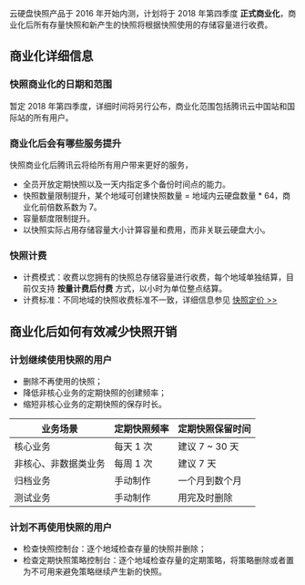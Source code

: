 云硬盘快照产品于 2016 年开始内测，计划将于 2018 年第四季度 **正式商业化**，商业化后所有存量快照和新产生的快照将根据快照使用的存储容量进行收费。

## 商业化详细信息
### 快照商业化的日期和范围
暂定 2018 年第四季度，详细时间将另行公布，商业化范围包括腾讯云中国站和国际站的所有用户。

### 商业化后会有哪些服务提升
快照商业化后腾讯云将给所有用户带来更好的服务，
* 全员开放定期快照以及一天内指定多个备份时间点的能力。
* 快照数量限制提升，某个地域可创建快照数量 = 地域内云硬盘数量 \* 64，商业化前倍数系数为 7。
* 容量额度限制提升。
* 以快照实际占用存储容量大小计算容量和费用，而非关联云硬盘大小。

### 快照计费
* 计费模式：收费以您拥有的快照总存储容量进行收费，每个地域单独结算，目前仅支持 **按量计费后付费** 方式，以小时为单位整点结算。
* 计费标准：不同地域的快照收费标准不一致，详细信息参见 [快照定价 >>](/document/product/362/17564)

<a id="reduceoverhead"></a>
## 商业化后如何有效减少快照开销
### 计划继续使用快照的用户
* 删除不再使用的快照；
* 降低非核心业务的定期快照的创建频率；
* 缩短非核心业务的定期快照的保存时长。

| 业务场景 | 定期快照频率 | 定期快照保留时间 |
|---------|---------|---------|
| 核心业务 | 每天 1 次 | 建议 7 ~ 30 天 |
| 非核心、非数据类业务 | 每周 1 次 | 建议 7 天 |
| 归档业务 | 手动制作 | 一个月到数个月 |
| 测试业务 | 手动制作 | 用完及时删除 |

### 计划不再使用快照的用户
* 检查快照控制台：逐个地域检查存量的快照并删除；
* 检查定期快照策略控制台：逐个地域检查存量的定期策略，将策略删除或者置为不可用来避免策略继续产生新的快照。
